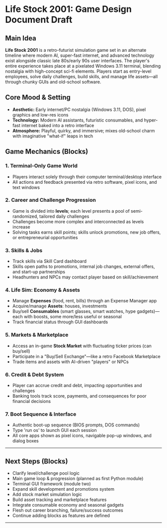 # Life Stock 2001: Game Design Document Draft

## Main Idea
**Life Stock 2001** is a retro-futurist simulation game set in an alternate timeline where modern AI, super-fast internet, and advanced technology exist alongside classic late 80s/early 90s user interfaces. The player's entire experience takes place at a pixelated Windows 3.11 terminal, blending nostalgia with high-concept sci-fi elements. Players start as entry-level employees, solve daily challenges, build skills, and manage life assets—all through chunky GUIs and old-school software.

## Core Mood & Setting
- **Aesthetic:** Early internet/PC nostalgia (Windows 3.11, DOS), pixel graphics and low-res icons
- **Technology:** Modern AI assistants, futuristic consumables, and hyper-fast internet baked into a retro interface
- **Atmosphere:** Playful, quirky, and immersive; mixes old-school charm with imaginative "what-if" leaps in tech

## Game Mechanics (Blocks)

### 1. Terminal-Only Game World
- Players interact solely through their computer terminal/desktop interface
- All actions and feedback presented via retro software, pixel icons, and text windows

### 2. Career and Challenge Progression
- Game is divided into **levels**; each level presents a pool of semi-randomized, tailored daily challenges
- Challenges become more complex and interconnected as levels increase
- Solving tasks earns skill points; skills unlock promotions, new job offers, or entrepreneurial opportunities

### 3. Skills & Jobs
- Track skills via Skill Card dashboard
- Skills open paths to promotions, internal job changes, external offers, and start-up partnerships
- Headhunters and NPCs may contact player based on skill/achievement

### 4. Life Sim: Economy & Assets
- Manage **Expenses** (food, rent, bills) through an Expense Manager app
- Acquire/manage **Assets**: houses, investments
- Buy/sell **Consumables** (smart glasses, smart watches, hype gadgets)—each with boosts, some more/less useful or seasonal
- Track financial status through GUI dashboards

### 5. Markets & Marketplace
- Access an in-game **Stock Market** with fluctuating ticker prices (can buy/sell)
- Participate in a "Buy/Sell Exchange"—like a retro Facebook Marketplace
- Trade items and assets with AI-driven "players" or NPCs

### 6. Credit & Debt System
- Player can accrue credit and debt, impacting opportunities and challenges
- Banking tools track score, payments, and consequences for poor financial decisions

### 7. Boot Sequence & Interface
- Authentic boot-up sequence (BIOS prompts, DOS commands)
- Type 'run os' to launch GUI each session
- All core apps shown as pixel icons, navigable pop-up windows, and dialog boxes

***

## Next Steps (Blocks)
- Clarify level/challenge pool logic
- Main game loop & progression (planned as first Python module)
- Terminal GUI framework (module two)
- Expand skill development and promotions system
- Add stock market simulation logic
- Build asset tracking and marketplace features
- Integrate consumable economy and seasonal gadgets
- Flesh out career branching, failure/success outcomes
- Continue adding blocks as features are defined

***
